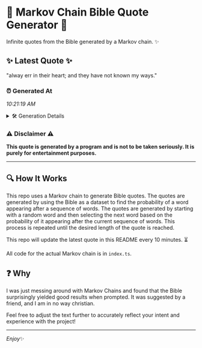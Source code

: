 # 📖 Markov Chain Bible Quote Generator 📖

Infinite quotes from the Bible generated by a Markov chain. ✨

## ✨ Latest Quote ✨
"alway err in their heart; and they have not known my ways."

### ⏰ Generated At
*10:21:19 AM*

<details>
    <summary>🛠️ Generation Details</summary>
    <p>
        <strong>🌱 Seed:</strong> alway<br>
        <strong>🔄 Iterations:</strong> 11<br>
        <strong>📜 Context History:</strong><br>[ alway ]: err<br>[ alway, err ]: in<br>[ alway, err, in ]: their<br>[ alway, err, in, their ]: heart;<br>[ alway, err, in, their, heart; ]: and<br>[ alway, err, in, their, heart;, and ]: they<br>[ err, in, their, heart;, and, they ]: have<br>[ in, their, heart;, and, they, have ]: not<br>[ their, heart;, and, they, have, not ]: known<br>[ heart;, and, they, have, not, known ]: my<br>[ and, they, have, not, known, my ]: ways.<br>
    </p>
</details>

### ⚠️ Disclaimer ⚠️
**This quote is generated by a program and is not to be taken seriously. It is purely for entertainment purposes.**

---

## 🔍 How It Works

This repo uses a Markov chain to generate Bible quotes. The quotes are generated by using the Bible as a dataset to find the probability of a word appearing after a sequence of words. The quotes are generated by starting with a random word and then selecting the next word based on the probability of it appearing after the current sequence of words. This process is repeated until the desired length of the quote is reached.

This repo will update the latest quote in this README every 10 minutes. ⏳

All code for the actual Markov chain is in `index.ts`.

## ❓ Why

I was just messing around with Markov Chains and found that the Bible surprisingly yielded good results when prompted. 
It was suggested by a friend, and I am in no way christian.

Feel free to adjust the text further to accurately reflect your intent and experience with the project!

---

*Enjoy*✨
